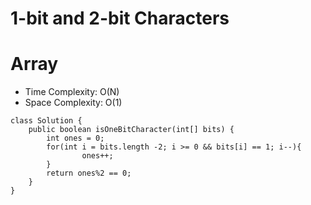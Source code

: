 # 1-bit and 2-bit Characters

# Array

- Time Complexity: O(N)
- Space Complexity: O(1)

```
class Solution {
    public boolean isOneBitCharacter(int[] bits) {
        int ones = 0;
        for(int i = bits.length -2; i >= 0 && bits[i] == 1; i--){
                ones++;
        }
        return ones%2 == 0;
    }
}
```
